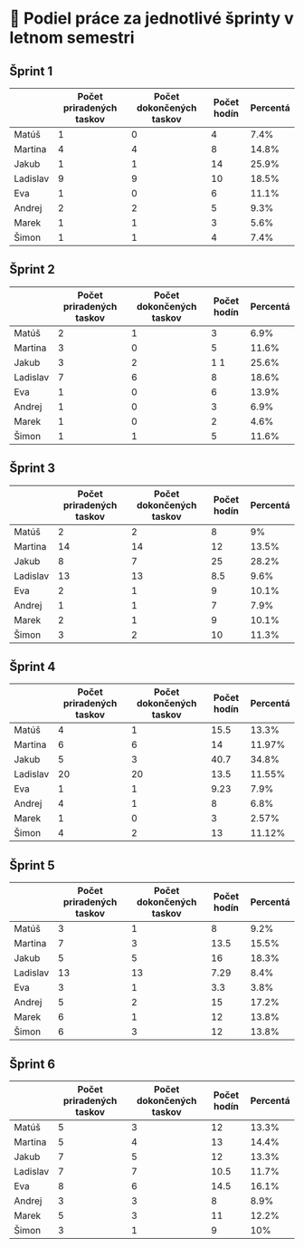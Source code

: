 # 🎒 Podiel práce za jednotlivé šprinty v letnom semestri

## Šprint 1

| | **Počet priradených taskov** | **Počet dokončených taskov** |	**Počet hodín** |	**Percentá** |
|-|------------------------------|------------------------------|-----------------|--------------|
| Matúš	| 1	| 0	| 4	| 7.4% |
| Martina	| 4	| 4	| 8	| 14.8% |
| Jakub |	1	| 1	| 14 | 25.9% |
| Ladislav | 9	| 9	| 10 | 18.5% |
| Eva	| 1	| 0	| 6	| 11.1% |
| Andrej | 2 | 2 | 5 | 9.3% |
| Marek	| 1	| 1 | 3 | 5.6% |
| Šimon	| 1	| 1	| 4	| 7.4% |

## Šprint 2

| | **Počet priradených taskov** | **Počet dokončených taskov** |	**Počet hodín** |	**Percentá** |
|-|------------------------------|------------------------------|-----------------|--------------|
| Matúš |	2 |	1	| 3	| 6.9% |
| Martina	| 3	| 0	| 5	| 11.6% |
| Jakub	| 3 |	2 |	1 1	| 25.6% |
| Ladislav	| 7	| 6	| 8	| 18.6% |
| Eva	| 1	| 0	| 6	| 13.9% |
| Andrej| 	1| 	0| 	3| 	6.9% |
| Marek| 	1| 	0| 	2| 	4.6% |
| Šimon	| 1	| 1	| 5	| 11.6% |

## Šprint 3

| | **Počet priradených taskov** | **Počet dokončených taskov** |	**Počet hodín** |	**Percentá** |
|-|------------------------------|------------------------------|-----------------|--------------|
| Matúš	| 2	| 2	| 8 |	9% |
| Martina |	14 |	14	| 12	| 13.5% |
| Jakub	| 8	| 7	| 25	| 28.2% |
| Ladislav |	13 |	13	| 8.5 |	9.6% |
| Eva	| 2	| 1 |	9	| 10.1% |
| Andrej |	1	| 1 |	7 | 7.9% |
| Marek	| 2	| 1 |	9	| 10.1% |
| Šimon	| 3 |	2	| 10	| 11.3% |

## Šprint 4

| | **Počet priradených taskov** | **Počet dokončených taskov** |	**Počet hodín** |	**Percentá** |
|-|------------------------------|------------------------------|-----------------|--------------|
| Matúš	| 4	| 1	| 15.5	| 13.3% |
| Martina	| 6	| 6	| 14| 11.97%|
| Jakub	| 5	| 3	| 40.7	| 34.8% |
| Ladislav	| 20| 20	| 13.5	| 11.55% |
| Eva	| 1	| 1	| 9.23 | 7.9% |
| Andrej	| 4	| 1	| 8	| 6.8% |
| Marek	| 1	| 0	| 3	| 2.57% |
| Šimon	| 4	| 2	| 13 | 11.12% |

## Šprint 5

| | **Počet priradených taskov** | **Počet dokončených taskov** |	**Počet hodín** |	**Percentá** |
|-|------------------------------|------------------------------|-----------------|--------------|
| Matúš	| 3	| 1	| 8	| 9.2% |
| Martina	| 7	| 3	| 13.5 | 15.5% |
| Jakub	| 5	| 5	| 16 | 18.3% |
| Ladislav	| 13	| 13	| 7.29	| 8.4% |
| Eva	| 3	| 1	| 3.3	| 3.8% |
| Andrej	| 5	| 2	| 15	| 17.2% |
| Marek	| 6	| 1	| 12	| 13.8% |
| Šimon	| 6	| 3	| 12	| 13.8% |

## Šprint 6

| | **Počet priradených taskov** | **Počet dokončených taskov** |	**Počet hodín** |	**Percentá** |
|-|------------------------------|------------------------------|-----------------|--------------|
| Matúš	| 5	| 3	| 12 | 13.3% |
| Martina	| 5	| 4	| 13 | 14.4% |
| Jakub	| 7	| 5 | 12 | 13.3% |
| Ladislav | 7	| 7 |	10.5	| 11.7% |
| Eva	| 8	| 6	| 14.5	| 16.1% |
| Andrej	| 3	| 3	| 8	| 8.9% |
| Marek	| 5	| 3	| 11	| 12.2% |
| Šimon	| 3	| 1	| 9	| 10% |

